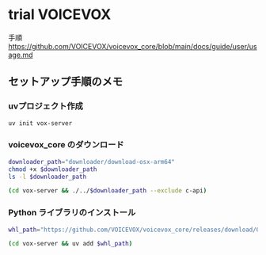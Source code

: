 # trial VOICEVOX

手順
https://github.com/VOICEVOX/voicevox_core/blob/main/docs/guide/user/usage.md

## セットアップ手順のメモ

### uvプロジェクト作成
```sh
uv init vox-server
```

### voicevox_core のダウンロード
```sh
downloader_path="downloader/download-osx-arm64"
chmod +x $downloader_path
ls -l $downloader_path

(cd vox-server && ./../$downloader_path --exclude c-api)
```

### Python ライブラリのインストール
```sh
whl_path="https://github.com/VOICEVOX/voicevox_core/releases/download/0.16.0/voicevox_core-0.16.0-cp310-abi3-macosx_11_0_arm64.whl"

(cd vox-server && uv add $whl_path)
```